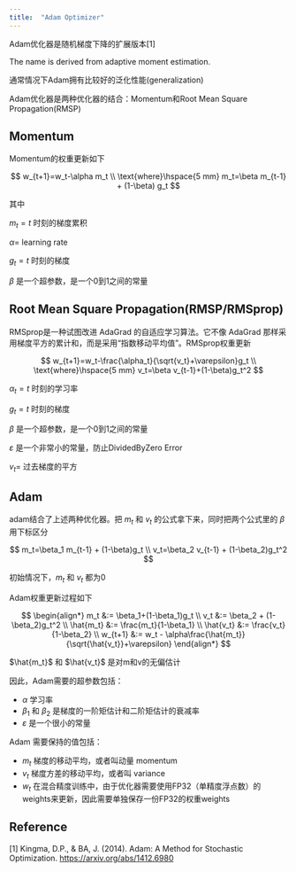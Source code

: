 ```yaml
---
title:  "Adam Optimizer"
---
```


Adam优化器是随机梯度下降的扩展版本[1]

The name is derived from adaptive moment estimation.

通常情况下Adam拥有比较好的泛化性能(generalization)

Adam优化器是两种优化器的结合：Momentum和Root Mean Square Propagation(RMSP)

## Momentum

Momentum的权重更新如下

$$
w_{t+1}=w_t-\alpha m_t \\
\text{where}\hspace{5 mm} m_t=\beta m_{t-1} + (1-\beta) g_t
$$

其中

$m_t=t$ 时刻的梯度累积

$\alpha=$ learning rate

$g_t = t$ 时刻的梯度

$\beta$ 是一个超参数，是一个0到1之间的常量

## Root Mean Square Propagation(RMSP/RMSprop)

RMSprop是一种试图改进 AdaGrad 的自适应学习算法。它不像 AdaGrad 那样采用梯度平方的累计和，而是采用“指数移动平均值”。RMSprop权重更新

$$
w_{t+1}=w_t-\frac{\alpha_t}{\sqrt{v_t}+\varepsilon}g_t \\
\text{where}\hspace{5 mm} v_t=\beta v_{t-1}+(1-\beta)g_t^2
$$

$\alpha_t=t$ 时刻的学习率

$g_t = t$ 时刻的梯度

$\beta$ 是一个超参数，是一个0到1之间的常量

$\varepsilon$ 是一个非常小的常量，防止DividedByZero Error

$v_t=$ 过去梯度的平方

## Adam
adam结合了上述两种优化器。把 $m_t$ 和 $v_t$ 的公式拿下来，同时把两个公式里的 $\beta$ 用下标区分

$$
m_t=\beta_1 m_{t-1} + (1-\beta)g_t \\
v_t=\beta_2 v_{t-1} + (1-\beta_2)g_t^2
$$

初始情况下，$m_t$ 和 $v_t$ 都为0

Adam权重更新过程如下

$$
\begin{align*}
    m_t &:= \beta_1+(1-\beta_1)g_t \\
    v_t &:= \beta_2 + (1-\beta_2)g_t^2 \\
    \hat{m_t} &:= \frac{m_t}{1-\beta_1} \\
    \hat{v_t} &:= \frac{v_t}{1-\beta_2} \\
    w_{t+1} &:= w_t - \alpha\frac{\hat{m_t}}{\sqrt{\hat{v_t}}+\varepsilon}
\end{align*}
$$

$\hat{m_t}$ 和 $\hat{v_t}$ 是对m和v的无偏估计

因此，Adam需要的超参数包括：

- $\alpha$ 学习率
- $\beta_1$ 和 $\beta_2$ 是梯度的一阶矩估计和二阶矩估计的衰减率
- $\varepsilon$ 是一个很小的常量

Adam 需要保持的值包括：

- $m_t$ 梯度的移动平均，或者叫动量 momentum
- $v_t$ 梯度方差的移动平均，或者叫 variance
- $w_t$ 在混合精度训练中，由于优化器需要使用FP32（单精度浮点数）的weights来更新，因此需要单独保存一份FP32的权重weights

## Reference

[1] Kingma, D.P., & BA, J. (2014). Adam: A Method for Stochastic Optimization. https://arxiv.org/abs/1412.6980